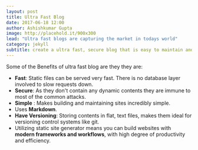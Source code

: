 ```yaml
---
layout: post
title: Ultra Fast Blog
date: 2017-06-18 12:00
author: Ashishkumar Gupta
image: http://placehold.it/900x300
lead: "Ultra fast blogs are capturing the market in todays world"
category: jekyll
subtitle: create a ultra fast, secure blog that is easy to maintain and easy to scale
---
```


Some of the Benefits of ultra fast blog are they they are:

- **Fast**: Static files can be served very fast. There is no database layer involved to slow requests down.
- **Secure**: As they don't contain any dynamic contents they are immune to most of the common attacks.
- **Simple** : Makes building and maintaining sites incredibly simple.
- Uses **Markdown**.
- **Have Versioning**: Storing contents in flat, text files, makes them ideal for versioning control systems like git.
- Utilizing static site generator means you can build websites with **modern frameworks and workflows**, with high degree of productivity and efficiency.
